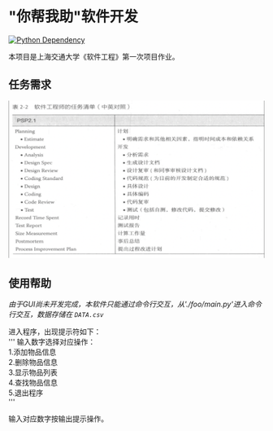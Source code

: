 # "你帮我助"软件开发  

[![Python Dependency](https://img.shields.io/badge/Python-v3.x-blue)](https://www.python.org)  

本项目是上海交通大学《软件工程》第一次项目作业。  

## 任务需求  
![1665471180861](image/README/1665471180861.png)  

## 使用帮助  
*由于GUI尚未开发完成，本软件只能通过命令行交互，从'./foo/main.py'进入命令行交互，数据存储在 `DATA.csv`*  

进入程序，出现提示符如下：  
'''
输入数字选择对应操作：  
1.添加物品信息  
2.删除物品信息  
3.显示物品列表  
4.查找物品信息  
5.退出程序  
'''  

输入对应数字按输出提示操作。